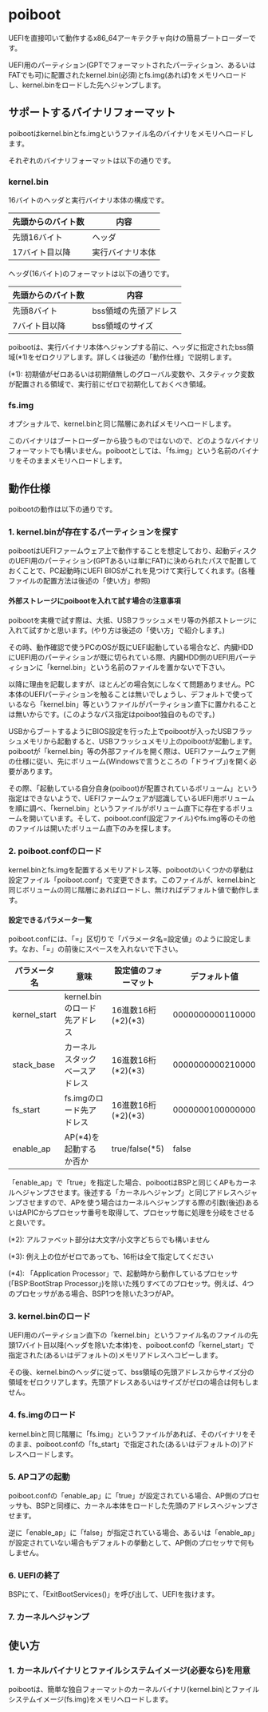 # poiboot
UEFIを直接叩いて動作するx86_64アーキテクチャ向けの簡易ブートローダーです。

UEFI用のパーティション(GPTでフォーマットされたパーティション、あるいはFATでも可)に配置されたkernel.bin(必須)とfs.img(あれば)をメモリへロードし、kernel.binをロードした先へジャンプします。

## サポートするバイナリフォーマット
poibootはkernel.binとfs.imgというファイル名のバイナリをメモリへロードします。

それぞれのバイナリフォーマットは以下の通りです。

### kernel.bin
16バイトのヘッダと実行バイナリ本体の構成です。

先頭からのバイト数|内容
---|---
先頭16バイト|ヘッダ
17バイト目以降|実行バイナリ本体

ヘッダ(16バイト)のフォーマットは以下の通りです。

先頭からのバイト数|内容
---|---
先頭8バイト|bss領域の先頭アドレス
7バイト目以降|bss領域のサイズ

poibootは、実行バイナリ本体へジャンプする前に、ヘッダに指定されたbss領域(*1)をゼロクリアします。詳しくは後述の「動作仕様」で説明します。

(*1): 初期値がゼロあるいは初期値無しのグローバル変数や、スタティック変数が配置される領域で、実行前にゼロで初期化しておくべき領域。

### fs.img
オプショナルで、kernel.binと同じ階層にあればメモリへロードします。

このバイナリはブートローダーから扱うものではないので、どのようなバイナリフォーマットでも構いません。poibootとしては、「fs.img」という名前のバイナリをそのままメモリへロードします。

## 動作仕様
poibootの動作は以下の通りです。

### 1. kernel.binが存在するパーティションを探す
poibootはUEFIファームウェア上で動作することを想定しており、起動ディスクのUEFI用のパーティション(GPTあるいは単にFAT)に決められたパスで配置しておくことで、PC起動時にUEFI BIOSがこれを見つけて実行してくれます。(各種ファイルの配置方法は後述の「使い方」参照)

#### 外部ストレージにpoibootを入れて試す場合の注意事項
poibootを実機で試す際は、大抵、USBフラッシュメモリ等の外部ストレージに入れて試すかと思います。(やり方は後述の「使い方」で紹介します。)

その時、動作確認で使うPCのOSが既にUEFI起動している場合など、内臓HDDにUEFI用のパーティションが既に切られている際、内臓HDD側のUEFI用パーティションに「kernel.bin」という名前のファイルを置かないで下さい。

以降に理由を記載しますが、ほとんどの場合気にしなくて問題ありません。PC本体のUEFIパーティションを触ることは無いでしょうし、デフォルトで使っているなら「kernel.bin」等というファイルがパーティション直下に置かれることは無いからです。(このようなパス指定はpoiboot独自のものです。)

USBからブートするようにBIOS設定を行った上でpoibootが入ったUSBフラッシュメモリから起動すると、USBフラッシュメモリ上のpoibootが起動します。poibootが「kernel.bin」等の外部ファイルを開く際は、UEFIファームウェア側の仕様に従い、先にボリューム(Windowsで言うところの「ドライブ」)を開く必要があります。

その際、「起動している自分自身(poiboot)が配置されているボリューム」という指定はできないようで、UEFIファームウェアが認識しているUEFI用ボリュームを順に調べ、「kernel.bin」というファイルがボリューム直下に存在するボリュームを開いています。そして、poiboot.conf(設定ファイル)やfs.img等のその他のファイルは開いたボリューム直下のみを探します。

### 2. poiboot.confのロード
kernel.binとfs.imgを配置するメモリアドレス等、poibootのいくつかの挙動は設定ファイル「poiboot.conf」で変更できます。このファイルが、kernel.binと同じボリュームの同じ階層にあればロードし、無ければデフォルト値で動作します。

#### 設定できるパラメータ一覧
poiboot.confには、「=」区切りで「パラメータ名=設定値」のように設定します。なお、「=」の前後にスペースを入れないで下さい。

パラメータ名|意味|設定値のフォーマット|デフォルト値
---|---|---|---
kernel_start|kernel.binのロード先アドレス|16進数16桁(*2)(*3)|0000000000110000
stack_base|カーネルスタックベースアドレス|16進数16桁(*2)(*3)|0000000000210000
fs_start|fs.imgのロード先アドレス|16進数16桁(*2)(*3)|0000000100000000
enable_ap|AP(*4)を起動するか否か|true/false(*5)|false

「enable_ap」で「true」を指定した場合、poibootはBSPと同じくAPもカーネルへジャンプさせます。後述する「カーネルへジャンプ」と同じアドレスへジャンプさせますので、APを使う場合はカーネルへジャンプする際の引数(後述)あるいはAPICからプロセッサ番号を取得して、プロセッサ毎に処理を分岐をさせると良いです。

(*2): アルファベット部分は大文字/小文字どちらでも構いません

(*3): 例え上の位がゼロであっても、16桁は全て指定してください

(*4): 「Application Processor」で、起動時から動作しているプロセッサ(「BSP:BootStrap Processor」)を除いた残りすべてのプロセッサ。例えば、4つのプロセッサがある場合、BSP1つを除いた3つがAP。

### 3. kernel.binのロード
UEFI用のパーティション直下の「kernel.bin」というファイル名のファイルの先頭17バイト目以降(ヘッダを除いた本体)を、poiboot.confの「kernel_start」で指定された(あるいはデフォルトの)メモリアドレスへコピーします。

その後、kernel.binのヘッダに従って、bss領域の先頭アドレスからサイズ分の領域をゼロクリアします。先頭アドレスあるいはサイズがゼロの場合は何もしません。

### 4. fs.imgのロード
kernel.binと同じ階層に「fs.img」というファイルがあれば、そのバイナリをそのまま、poiboot.confの「fs_start」で指定された(あるいはデフォルトの)アドレスへロードします。

### 5. APコアの起動
poiboot.confの「enable_ap」に「true」が設定されている場合、AP側のプロセッサも、BSPと同様に、カーネル本体をロードした先頭のアドレスへジャンプさせます。

逆に「enable_ap」に「false」が指定されている場合、あるいは「enable_ap」が設定されていない場合もデフォルトの挙動として、AP側のプロセッサで何もしません。

### 6. UEFIの終了
BSPにて、「ExitBootServices()」を呼び出して、UEFIを抜けます。

### 7. カーネルへジャンプ

## 使い方
### 1. カーネルバイナリとファイルシステムイメージ(必要なら)を用意
poibootは、簡単な独自フォーマットのカーネルバイナリ(kernel.bin)とファイルシステムイメージ(fs.img)をメモリへロードします。
